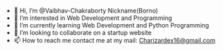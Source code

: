 - 👋 Hi, I’m @Vaibhav-Chakraborty Nickname(Borno)
- 👀 I’m interested in Web Development and Programming
- 🌱 I’m currently learning Web Development and Python Programming
- 💞️ I’m looking to collaborate on a startup website
- 📫 How to reach me contact me at my mail: Charizardex16@gmail.com
<!---
Vaibhav-Chakraborty/Vaibhav-Chakraborty is a ✨ special ✨ repository because its `README.md` (this file) appears on your GitHub profile.
You can click the Preview link to take a look at your changes.
--->
